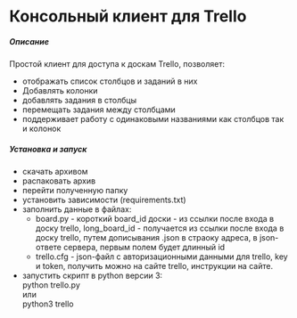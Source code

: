# Консольный клиент для Trello
##### Описание
Простой клиент для доступа к доскам Trello, позволяет:
* отображать список столбцов и заданий в них
* Добавлять колонки
* добавлять задания в столбцы
* перемещать задания между столбцами
* поддерживает работу с одинаковыми названиями как столбцов так и колонок

##### Установка и запуск
* скачать архивом
* распаковать архив
* перейти полученную папку
* установить зависимости (requirements.txt)
* заполнить данные в файлах:
  * board.py - короткий board_id доски - из ссылки после входа в доску trello, long_board_id - получается из ссылки после входа в доску trello, путем дописывания .json в страоку адреса, в json-ответе сервера, первым полем будет длинный id
  * trello.cfg - json-файл с авторизационными данными для trello, key и token, получить можно на сайте trello, инструкции на сайте.
* запустить скрипт в python версии 3:<br>
  python trello.py<br>
или<br>
  python3 trello<br>
  

